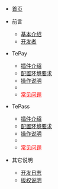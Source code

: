 - [首页](/#/)

- 前言
  - [基本介绍](/README?id=探索个人支付解决方案)
  - [开发者](/README?id=开发者)

- TePay
  - [插件介绍](/tepay?id=插件介绍)
  - [配置环境要求](/tepay?id=配置环境要求)
  - [操作说明](/tepay?id=操作说明)
  - <li ><a style="color:red" href="tepay?id=常见问题">常见问题</a></li>
  
  
- TePass
  - [插件介绍](/tepass?id=插件介绍)
  - [配置环境要求](/tepass?id=配置环境要求)
  - [操作说明](/tepass?id=操作说明)
  - <li ><a style="color:red" href="tepass?id=常见问题">常见问题</a></li>

  
- 其它说明
  - [开发日志](/others?id=开发日志)
  - [版权说明](/others?id=版权说明)
